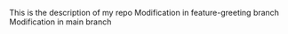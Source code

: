 This is the description of my repo
Modification in feature-greeting branch
Modification in main branch
